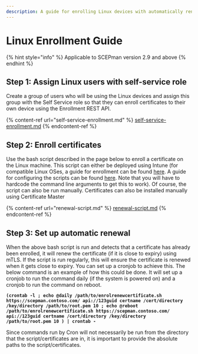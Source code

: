 ```yaml
---
description: A guide for enrolling Linux devices with automatically renewing certificates
---
```


# Linux Enrollment Guide

{% hint style="info" %}
Applicable to SCEPman version 2.9 and above
{% endhint %}

## Step 1: Assign Linux users with self-service role

Create a group of users who will be using the Linux devices and assign this group with the Self Service role so that they can enroll certificates to their own device using the Enrollment REST API.

{% content-ref url="self-service-enrollment.md" %}
[self-service-enrollment.md](self-service-enrollment.md)
{% endcontent-ref %}

## Step 2: Enroll certificates

Use the bash script described in the page below to enroll a certificate on the Linux machine. This script can either be deployed using Intune (for compatible Linux OSes, a guide for enrollment can be found [here](https://learn.microsoft.com/en-us/mem/intune/user-help/enroll-device-linux). A guide for configuring the scripts can be found [here](https://learn.microsoft.com/en-us/mem/intune/configuration/custom-settings-linux). Note that you will have to hardcode the command line arguments to get this to work). Of course, the script can also be run manually. Certificates can also be installed manually using Certificate Master

{% content-ref url="renewal-script.md" %}
[renewal-script.md](renewal-script.md)
{% endcontent-ref %}

## Step 3: Set up automatic renewal

When the above bash script is run and detects that a certificate has already been enrolled, it will renew the certificate (if it is close to expiry) using mTLS. If the script is run regularly, this will ensure the certificate is renewed when it gets close to expiry. You can set up a cronjob to achieve this. The below command is an example of how this could be done. It will set up a cronjob to run the command daily (if the system is powered on) and a cronjob to run the command on reboot.

<pre><code><strong>(crontab -l ; echo @daily /path/to/enrolrenewcertificate.sh https://scepman.contoso.com/ api://123guid certname /cert/directory /key/directory /path/to/root.pem 10 ; echo @reboot  /path/to/enrolrenewcertificate.sh https://scepman.contoso.com/ api://123guid certname /cert/directory /key/directory /path/to/root.pem 10 ) | crontab -
</strong></code></pre>

Since commands run by Cron will not necessarily be run from the directory that the script/certificates are in, it is important to provide the absolute paths to the script/certificates.&#x20;
